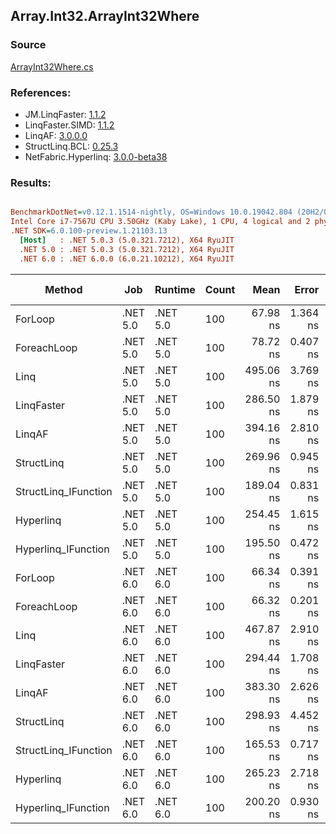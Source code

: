 ﻿## Array.Int32.ArrayInt32Where

### Source
[ArrayInt32Where.cs](../LinqBenchmarks/Array/Int32/ArrayInt32Where.cs)

### References:
- JM.LinqFaster: [1.1.2](https://www.nuget.org/packages/JM.LinqFaster/1.1.2)
- LinqFaster.SIMD: [1.1.2](https://www.nuget.org/packages/LinqFaster.SIMD/1.0.3)
- LinqAF: [3.0.0.0](https://www.nuget.org/packages/LinqAF/3.0.0.0)
- StructLinq.BCL: [0.25.3](https://www.nuget.org/packages/StructLinq.BCL/0.25.3)
- NetFabric.Hyperlinq: [3.0.0-beta38](https://www.nuget.org/packages/NetFabric.Hyperlinq/3.0.0-beta38)

### Results:
``` ini

BenchmarkDotNet=v0.12.1.1514-nightly, OS=Windows 10.0.19042.804 (20H2/October2020Update)
Intel Core i7-7567U CPU 3.50GHz (Kaby Lake), 1 CPU, 4 logical and 2 physical cores
.NET SDK=6.0.100-preview.1.21103.13
  [Host]   : .NET 5.0.3 (5.0.321.7212), X64 RyuJIT
  .NET 5.0 : .NET 5.0.3 (5.0.321.7212), X64 RyuJIT
  .NET 6.0 : .NET 6.0.0 (6.0.21.10212), X64 RyuJIT


```
|               Method |      Job |  Runtime | Count |      Mean |    Error |   StdDev | Ratio | RatioSD |  Gen 0 | Gen 1 | Gen 2 | Allocated |
|--------------------- |--------- |--------- |------ |----------:|---------:|---------:|------:|--------:|-------:|------:|------:|----------:|
|              ForLoop | .NET 5.0 | .NET 5.0 |   100 |  67.98 ns | 1.364 ns | 1.956 ns |  1.00 |    0.00 |      - |     - |     - |         - |
|          ForeachLoop | .NET 5.0 | .NET 5.0 |   100 |  78.72 ns | 0.407 ns | 0.340 ns |  1.14 |    0.04 |      - |     - |     - |         - |
|                 Linq | .NET 5.0 | .NET 5.0 |   100 | 495.06 ns | 3.769 ns | 3.148 ns |  7.15 |    0.23 | 0.0229 |     - |     - |      48 B |
|           LinqFaster | .NET 5.0 | .NET 5.0 |   100 | 286.50 ns | 1.879 ns | 1.758 ns |  4.16 |    0.14 | 0.3171 |     - |     - |     664 B |
|               LinqAF | .NET 5.0 | .NET 5.0 |   100 | 394.16 ns | 2.810 ns | 2.347 ns |  5.70 |    0.19 |      - |     - |     - |         - |
|           StructLinq | .NET 5.0 | .NET 5.0 |   100 | 269.96 ns | 0.945 ns | 0.838 ns |  3.91 |    0.12 | 0.0153 |     - |     - |      32 B |
| StructLinq_IFunction | .NET 5.0 | .NET 5.0 |   100 | 189.04 ns | 0.831 ns | 0.737 ns |  2.74 |    0.08 |      - |     - |     - |         - |
|            Hyperlinq | .NET 5.0 | .NET 5.0 |   100 | 254.45 ns | 1.615 ns | 1.349 ns |  3.68 |    0.12 |      - |     - |     - |         - |
|  Hyperlinq_IFunction | .NET 5.0 | .NET 5.0 |   100 | 195.50 ns | 0.472 ns | 0.369 ns |  2.82 |    0.09 |      - |     - |     - |         - |
|              ForLoop | .NET 6.0 | .NET 6.0 |   100 |  66.34 ns | 0.391 ns | 0.366 ns |  0.96 |    0.03 |      - |     - |     - |         - |
|          ForeachLoop | .NET 6.0 | .NET 6.0 |   100 |  66.32 ns | 0.201 ns | 0.168 ns |  0.96 |    0.03 |      - |     - |     - |         - |
|                 Linq | .NET 6.0 | .NET 6.0 |   100 | 467.87 ns | 2.910 ns | 2.272 ns |  6.75 |    0.23 | 0.0229 |     - |     - |      48 B |
|           LinqFaster | .NET 6.0 | .NET 6.0 |   100 | 294.44 ns | 1.708 ns | 1.333 ns |  4.25 |    0.13 | 0.3171 |     - |     - |     664 B |
|               LinqAF | .NET 6.0 | .NET 6.0 |   100 | 383.30 ns | 2.626 ns | 2.328 ns |  5.55 |    0.17 |      - |     - |     - |         - |
|           StructLinq | .NET 6.0 | .NET 6.0 |   100 | 298.93 ns | 4.452 ns | 3.947 ns |  4.33 |    0.17 | 0.0153 |     - |     - |      32 B |
| StructLinq_IFunction | .NET 6.0 | .NET 6.0 |   100 | 165.53 ns | 0.717 ns | 0.635 ns |  2.40 |    0.07 |      - |     - |     - |         - |
|            Hyperlinq | .NET 6.0 | .NET 6.0 |   100 | 265.23 ns | 2.718 ns | 2.542 ns |  3.85 |    0.12 |      - |     - |     - |         - |
|  Hyperlinq_IFunction | .NET 6.0 | .NET 6.0 |   100 | 200.20 ns | 0.930 ns | 0.776 ns |  2.89 |    0.08 |      - |     - |     - |         - |
